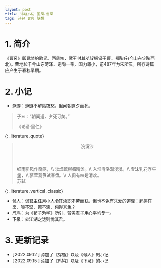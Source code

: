 ```yaml
---
layout: post
title: 诗经小记 国风·曹风
tags: 诗经 古典 随想
---
```


# 1. 简介

《曹风》即曹地的歌谣。西周初，武王封其弟叔振铎于曹，都陶丘(今山东定陶西北)。曹地位于今山东菏泽、定陶一带，国力弱小，前487年为宋所灭。所存诗篇应产生于春秋早期。

# 2. 小记

- 蜉蝣：蜉蝣不解隔夜愁，但闻朝道夕而死。

> 子曰：“朝闻道，夕死可矣。”
> <footer>《论语·里仁》</footer>
{: .literature .quote}

> <header>浣溪沙</header>
> 细雨斜风作晓寒，\\
> 淡烟疏柳媚晴滩。\\
> 入淮清洛渐漫漫。\\
> 雪沫乳花浮午盏，\\
> 蓼茸蒿笋试春盘。\\
> 人间有味是清欢。
> <footer>苏轼</footer>
{: .literature .vertical .classic}

- 候人：讽君主任用小人令其渎职不劳而获。但也不免有求爱的道理：鹈鹕在梁，喙不湿，翼不濡，何得其鱼？
- 鸤鸠：为《荀子劝学》所引，赞美君子用心平均专一。
- 下泉：处江湖之远则忧其君。

# 3. 更新记录

- [ 2022.09.12 ] 添加了《蜉蝣》以及《候人》的小记
- [ 2022.09.15 ] 添加了《鸤鸠》以及《下泉》的小记
